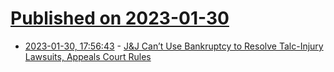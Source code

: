 # [Published on 2023-01-30](index.md)

* [2023-01-30, 17:56:43](https://news.ycombinator.com/item?id=34583670) - [J&J Can’t Use Bankruptcy to Resolve Talc-Injury Lawsuits, Appeals Court Rules](https://www.wsj.com/articles/j-js-talc-bankruptcy-case-thrown-out-by-appeals-court-11675096308)
